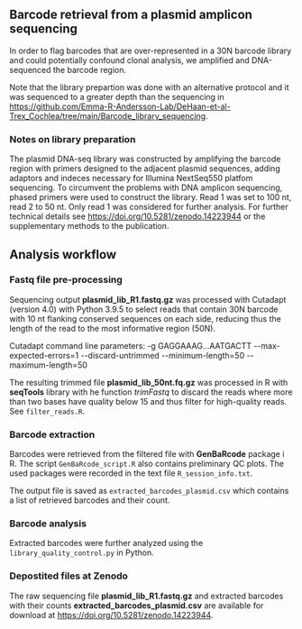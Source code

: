 ## Barcode retrieval from a plasmid amplicon sequencing

In order to flag barcodes that are over-represented in a 30N barcode library and could potentially confound clonal analysis, we amplified and DNA-sequenced the barcode region. 

Note that the library prepartion was done with an alternative protocol and it was sequenced to a greater depth than the sequencing in https://github.com/Emma-R-Andersson-Lab/DeHaan-et-al-Trex_Cochlea/tree/main/Barcode_library_sequencing.

### Notes on library preparation

The plasmid DNA-seq library was constructed by amplifying the barcode region with primers designed to the adjacent plasmid sequences, adding adaptors and indeces necessary for Illumina NextSeq550 platfom sequencing. To circumvent the problems with DNA amplicon sequencing, phased primers were used to construct the library. Read 1 was set to 100 nt, read 2 to 50 nt. Only read 1 was considered for further analysis. For further technical details see https://doi.org/10.5281/zenodo.14223944 or the supplementary methods to the publication. 

## Analysis workflow

### Fastq file pre-processing

Sequencing output **plasmid_lib_R1.fastq.gz** was processed with Cutadapt (version 4.0) with Python 3.9.5 to select reads that contain 30N barcode with 10 nt flanking conserved sequences on each side, reducing thus the length of the read to the most informative region (50N).

Cutadapt command line parameters: -g GAGGAAAG...AATGACTT --max-expected-errors=1 --discard-untrimmed --minimum-length=50 --maximum-length=50

The resulting trimmed file **plasmid_lib_50nt.fq.gz** was processed in R with **seqTools** library with he function *trimFastq* to discard the reads where more than two bases have quality below 15 and thus filter for high-quality reads. See ```filter_reads.R```. 

### Barcode extraction 

Barcodes were retrieved from the filtered file with **GenBaRcode** package i R.
The script ```GenBaRcode_script.R``` also contains preliminary QC plots. 
The used packages were recorded in the text file ```R_session_info.txt```.

The output file is saved as ```extracted_barcodes_plasmid.csv``` which contains a list of retrieved barcodes and their count.

### Barcode analysis

Extracted barcodes were further analyzed using the ```library_quality_control.py``` in Python.

### Depostited files at Zenodo

The raw sequencing file **plasmid_lib_R1.fastq.gz** and extracted barcodes with their counts **extracted_barcodes_plasmid.csv** are available for download at https://doi.org/10.5281/zenodo.14223944.
